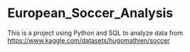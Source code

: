 # European_Soccer_Analysis

This is a project using Python and SQL to analyze data from https://www.kaggle.com/datasets/hugomathien/soccer
